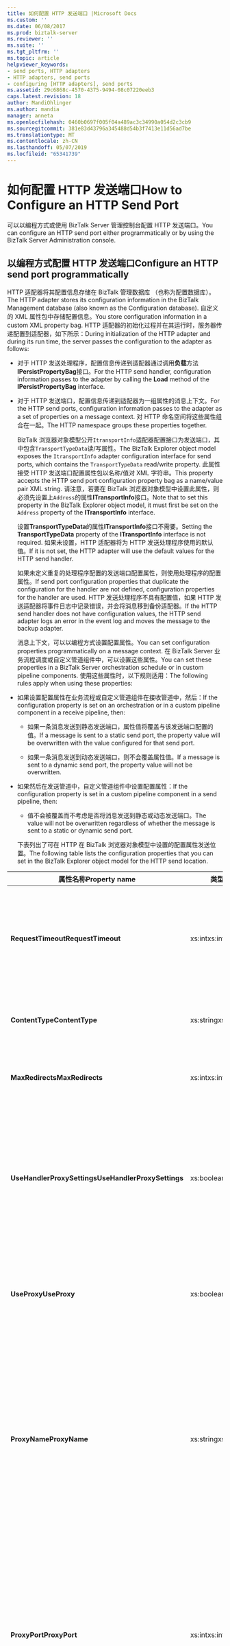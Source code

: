 ```yaml
---
title: 如何配置 HTTP 发送端口 |Microsoft Docs
ms.custom: ''
ms.date: 06/08/2017
ms.prod: biztalk-server
ms.reviewer: ''
ms.suite: ''
ms.tgt_pltfrm: ''
ms.topic: article
helpviewer_keywords:
- send ports, HTTP adapters
- HTTP adapters, send ports
- configuring [HTTP adapters], send ports
ms.assetid: 29c6868c-4570-4375-9494-08c07220eeb3
caps.latest.revision: 18
author: MandiOhlinger
ms.author: mandia
manager: anneta
ms.openlocfilehash: 0460b0697f005f04a489ac3c34990a054d2c3cb9
ms.sourcegitcommit: 381e83d43796a345488d54b3f7413e11d56ad7be
ms.translationtype: MT
ms.contentlocale: zh-CN
ms.lasthandoff: 05/07/2019
ms.locfileid: "65341739"
---
```

# <a name="how-to-configure-an-http-send-port"></a><span data-ttu-id="3f15c-102">如何配置 HTTP 发送端口</span><span class="sxs-lookup"><span data-stu-id="3f15c-102">How to Configure an HTTP Send Port</span></span>
<span data-ttu-id="3f15c-103">可以以编程方式或使用 BizTalk Server 管理控制台配置 HTTP 发送端口。</span><span class="sxs-lookup"><span data-stu-id="3f15c-103">You can configure an HTTP send port either programmatically or by using the BizTalk Server Administration console.</span></span>  
  
## <a name="configure-an-http-send-port-programmatically"></a><span data-ttu-id="3f15c-104">以编程方式配置 HTTP 发送端口</span><span class="sxs-lookup"><span data-stu-id="3f15c-104">Configure an HTTP send port programmatically</span></span>
  
 <span data-ttu-id="3f15c-105">HTTP 适配器将其配置信息存储在 BizTalk 管理数据库 （也称为配置数据库）。</span><span class="sxs-lookup"><span data-stu-id="3f15c-105">The HTTP adapter stores its configuration information in the BizTalk Management database (also known as the Configuration database).</span></span> <span data-ttu-id="3f15c-106">自定义的 XML 属性包中存储配置信息。</span><span class="sxs-lookup"><span data-stu-id="3f15c-106">You store configuration information in a custom XML property bag.</span></span> <span data-ttu-id="3f15c-107">HTTP 适配器的初始化过程并在其运行时，服务器传递配置到适配器，如下所示：</span><span class="sxs-lookup"><span data-stu-id="3f15c-107">During initialization of the HTTP adapter and during its run time, the server passes the configuration to the adapter as follows:</span></span>  
  
- <span data-ttu-id="3f15c-108">对于 HTTP 发送处理程序，配置信息传递到适配器通过调用**负载**方法**IPersistPropertyBag**接口。</span><span class="sxs-lookup"><span data-stu-id="3f15c-108">For the HTTP send handler, configuration information passes to the adapter by calling the **Load** method of the **IPersistPropertyBag** interface.</span></span>  
  
- <span data-ttu-id="3f15c-109">对于 HTTP 发送端口，配置信息传递到适配器为一组属性的消息上下文。</span><span class="sxs-lookup"><span data-stu-id="3f15c-109">For the HTTP send ports, configuration information passes to the adapter as a set of properties on a message context.</span></span> <span data-ttu-id="3f15c-110">对 HTTP 命名空间将这些属性组合在一起。</span><span class="sxs-lookup"><span data-stu-id="3f15c-110">The HTTP namespace groups these properties together.</span></span>  
  
  <span data-ttu-id="3f15c-111">BizTalk 浏览器对象模型公开`ItransportInfo`适配器配置接口为发送端口，其中包含`TransportTypeData`读/写属性。</span><span class="sxs-lookup"><span data-stu-id="3f15c-111">The BizTalk Explorer object model exposes the `ItransportInfo` adapter configuration interface for send ports, which contains the `TransportTypeData` read/write property.</span></span> <span data-ttu-id="3f15c-112">此属性接受 HTTP 发送端口配置属性包以名称/值对 XML 字符串。</span><span class="sxs-lookup"><span data-stu-id="3f15c-112">This property accepts the HTTP send port configuration property bag as a name/value pair XML string.</span></span> <span data-ttu-id="3f15c-113">请注意，若要在 BizTalk 浏览器对象模型中设置此属性，则必须先设置上`Address`的属性**ITransportInfo**接口。</span><span class="sxs-lookup"><span data-stu-id="3f15c-113">Note that to set this property in the BizTalk Explorer object model, it must first be set on the `Address` property of the **ITransportInfo** interface.</span></span>  
  
  <span data-ttu-id="3f15c-114">设置**TransportTypeData**的属性**ITransportInfo**接口不需要。</span><span class="sxs-lookup"><span data-stu-id="3f15c-114">Setting the **TransportTypeData** property of the **ITransportInfo** interface is not required.</span></span> <span data-ttu-id="3f15c-115">如果未设置，HTTP 适配器将为 HTTP 发送处理程序使用的默认值。</span><span class="sxs-lookup"><span data-stu-id="3f15c-115">If it is not set, the HTTP adapter will use the default values for the HTTP send handler.</span></span>  
  
  <span data-ttu-id="3f15c-116">如果未定义重复的处理程序配置的发送端口配置属性，则使用处理程序的配置属性。</span><span class="sxs-lookup"><span data-stu-id="3f15c-116">If send port configuration properties that duplicate the configuration for the handler are not defined, configuration properties for the handler are used.</span></span> <span data-ttu-id="3f15c-117">HTTP 发送处理程序不具有配置值，如果 HTTP 发送适配器将事件日志中记录错误，并会将消息移到备份适配器。</span><span class="sxs-lookup"><span data-stu-id="3f15c-117">If the HTTP send handler does not have configuration values, the HTTP send adapter logs an error in the event log and moves the message to the backup adapter.</span></span>  
  
  <span data-ttu-id="3f15c-118">消息上下文，可以以编程方式设置配置属性。</span><span class="sxs-lookup"><span data-stu-id="3f15c-118">You can set configuration properties programmatically on a message context.</span></span> <span data-ttu-id="3f15c-119">在 BizTalk Server 业务流程调度或自定义管道组件中，可以设置这些属性。</span><span class="sxs-lookup"><span data-stu-id="3f15c-119">You can set these properties in a BizTalk Server orchestration schedule or in custom pipeline components.</span></span> <span data-ttu-id="3f15c-120">使用这些属性时，以下规则适用：</span><span class="sxs-lookup"><span data-stu-id="3f15c-120">The following rules apply when using these properties:</span></span>  
  
- <span data-ttu-id="3f15c-121">如果设置配置属性在业务流程或自定义管道组件在接收管道中，然后：</span><span class="sxs-lookup"><span data-stu-id="3f15c-121">If the configuration property is set on an orchestration or in a custom pipeline component in a receive pipeline, then:</span></span>  
  
  -   <span data-ttu-id="3f15c-122">如果一条消息发送到静态发送端口，属性值将覆盖与该发送端口配置的值。</span><span class="sxs-lookup"><span data-stu-id="3f15c-122">If a message is sent to a static send port, the property value will be overwritten with the value configured for that send port.</span></span>  
  
  -   <span data-ttu-id="3f15c-123">如果一条消息发送到动态发送端口，则不会覆盖属性值。</span><span class="sxs-lookup"><span data-stu-id="3f15c-123">If a message is sent to a dynamic send port, the property value will not be overwritten.</span></span>  
  
- <span data-ttu-id="3f15c-124">如果然后在发送管道中，自定义管道组件中设置配置属性：</span><span class="sxs-lookup"><span data-stu-id="3f15c-124">If the configuration property is set in a custom pipeline component in a send pipeline, then:</span></span>  
  
  -   <span data-ttu-id="3f15c-125">值不会被覆盖而不考虑是否将消息发送到静态或动态发送端口。</span><span class="sxs-lookup"><span data-stu-id="3f15c-125">The value will not be overwritten regardless of whether the message is sent to a static or dynamic send port.</span></span>  
  
  <span data-ttu-id="3f15c-126">下表列出了可在 HTTP 在 BizTalk 浏览器对象模型中设置的配置属性发送位置。</span><span class="sxs-lookup"><span data-stu-id="3f15c-126">The following table lists the configuration properties that you can set in the BizTalk Explorer object model for the HTTP send location.</span></span>  
  
|<span data-ttu-id="3f15c-127">属性名称</span><span class="sxs-lookup"><span data-stu-id="3f15c-127">Property name</span></span>|<span data-ttu-id="3f15c-128">类型</span><span class="sxs-lookup"><span data-stu-id="3f15c-128">Type</span></span>|<span data-ttu-id="3f15c-129">Description</span><span class="sxs-lookup"><span data-stu-id="3f15c-129">Description</span></span>|<span data-ttu-id="3f15c-130">限制</span><span class="sxs-lookup"><span data-stu-id="3f15c-130">Restrictions</span></span>|<span data-ttu-id="3f15c-131">注释</span><span class="sxs-lookup"><span data-stu-id="3f15c-131">Comments</span></span>|  
|-------------------|----------|-----------------|------------------|--------------|  
|<span data-ttu-id="3f15c-132">**RequestTimeout**</span><span class="sxs-lookup"><span data-stu-id="3f15c-132">**RequestTimeout**</span></span>|<span data-ttu-id="3f15c-133">xs:int</span><span class="sxs-lookup"><span data-stu-id="3f15c-133">xs:int</span></span>|<span data-ttu-id="3f15c-134">超时期限的等待来自服务器的响应。</span><span class="sxs-lookup"><span data-stu-id="3f15c-134">Time-out period of waiting for a response from the server.</span></span> <span data-ttu-id="3f15c-135">如果设置为零 (0)，在系统计算超时值根据请求消息的大小。</span><span class="sxs-lookup"><span data-stu-id="3f15c-135">If set to zero (0), the system calculates the time-out based on the request message size.</span></span>|<span data-ttu-id="3f15c-136">**最小值：** 0</span><span class="sxs-lookup"><span data-stu-id="3f15c-136">**Minimum value:** 0</span></span><br /><br /> <span data-ttu-id="3f15c-137">**最大值：** MAX_LONG</span><span class="sxs-lookup"><span data-stu-id="3f15c-137">**Maximum value:** MAX_LONG</span></span>|<span data-ttu-id="3f15c-138">**默认值：** 0</span><span class="sxs-lookup"><span data-stu-id="3f15c-138">**Default value:** 0</span></span>|  
|<span data-ttu-id="3f15c-139">**ContentType**</span><span class="sxs-lookup"><span data-stu-id="3f15c-139">**ContentType**</span></span>|<span data-ttu-id="3f15c-140">xs:string</span><span class="sxs-lookup"><span data-stu-id="3f15c-140">xs:string</span></span>|<span data-ttu-id="3f15c-141">请求消息的内容类型</span><span class="sxs-lookup"><span data-stu-id="3f15c-141">Content type of the request messages</span></span>|<span data-ttu-id="3f15c-142">**最小长度：** 0</span><span class="sxs-lookup"><span data-stu-id="3f15c-142">**Minimum length:** 0</span></span><br /><br /> <span data-ttu-id="3f15c-143">**最大长度：** 256</span><span class="sxs-lookup"><span data-stu-id="3f15c-143">**Maximum length:** 256</span></span>|<span data-ttu-id="3f15c-144">**默认值：** Text/XML</span><span class="sxs-lookup"><span data-stu-id="3f15c-144">**Default value:** Text/XML</span></span>|  
|<span data-ttu-id="3f15c-145">**MaxRedirects**</span><span class="sxs-lookup"><span data-stu-id="3f15c-145">**MaxRedirects**</span></span>|<span data-ttu-id="3f15c-146">xs:int</span><span class="sxs-lookup"><span data-stu-id="3f15c-146">xs:int</span></span>|<span data-ttu-id="3f15c-147">最多的 HTTP 适配器可以将请求重定向的次数。</span><span class="sxs-lookup"><span data-stu-id="3f15c-147">Maximum number of times that the HTTP adapter can redirect the request.</span></span>|<span data-ttu-id="3f15c-148">**最小值：** 0</span><span class="sxs-lookup"><span data-stu-id="3f15c-148">**Minimum value:** 0</span></span><br /><br /> <span data-ttu-id="3f15c-149">**最大值：** 10</span><span class="sxs-lookup"><span data-stu-id="3f15c-149">**Maximum value:** 10</span></span>|<span data-ttu-id="3f15c-150">**默认值：** 5</span><span class="sxs-lookup"><span data-stu-id="3f15c-150">**Default value:** 5</span></span>|  
|<span data-ttu-id="3f15c-151">**UseHandlerProxySettings**</span><span class="sxs-lookup"><span data-stu-id="3f15c-151">**UseHandlerProxySettings**</span></span>|<span data-ttu-id="3f15c-152">xs:boolean</span><span class="sxs-lookup"><span data-stu-id="3f15c-152">xs:boolean</span></span>|<span data-ttu-id="3f15c-153">指定 HTTP 发送端口是否将使用进行发送处理程序的代理配置。</span><span class="sxs-lookup"><span data-stu-id="3f15c-153">Specifies whether the HTTP send port will use the proxy configuration for the send handler.</span></span>|<span data-ttu-id="3f15c-154">None</span><span class="sxs-lookup"><span data-stu-id="3f15c-154">None</span></span>|<span data-ttu-id="3f15c-155">**默认值：** True</span><span class="sxs-lookup"><span data-stu-id="3f15c-155">**Default value:** True</span></span><br /><br /> <span data-ttu-id="3f15c-156">为 true 时，发送端口将使用在处理程序级别指定的代理设置。</span><span class="sxs-lookup"><span data-stu-id="3f15c-156">When true, the send port will use the proxy settings specified at the handler level.</span></span> <span data-ttu-id="3f15c-157">为 false 时，发送适配器将使用发送端口上指定的代理信息。</span><span class="sxs-lookup"><span data-stu-id="3f15c-157">When false, the send adapter will use the proxy information specified on the send port.</span></span>|  
|<span data-ttu-id="3f15c-158">**UseProxy**</span><span class="sxs-lookup"><span data-stu-id="3f15c-158">**UseProxy**</span></span>|<span data-ttu-id="3f15c-159">xs:boolean</span><span class="sxs-lookup"><span data-stu-id="3f15c-159">xs:boolean</span></span>|<span data-ttu-id="3f15c-160">指定 HTTP 适配器是否将使用代理服务器。</span><span class="sxs-lookup"><span data-stu-id="3f15c-160">Specifies whether the HTTP adapter will use the proxy server.</span></span> <span data-ttu-id="3f15c-161">代理服务器可以由所有 HTTP 发送端口共享。</span><span class="sxs-lookup"><span data-stu-id="3f15c-161">The proxy server can be shared by all HTTP send ports.</span></span>|<span data-ttu-id="3f15c-162">None</span><span class="sxs-lookup"><span data-stu-id="3f15c-162">None</span></span>|<span data-ttu-id="3f15c-163">**默认值：** False</span><span class="sxs-lookup"><span data-stu-id="3f15c-163">**Default value:** False</span></span><br /><br /> <span data-ttu-id="3f15c-164">如果忽略此属性**UseHandlerProxySettings**是**True**。</span><span class="sxs-lookup"><span data-stu-id="3f15c-164">This property is ignored if **UseHandlerProxySettings** is **True**.</span></span>|  
|<span data-ttu-id="3f15c-165">**ProxyName**</span><span class="sxs-lookup"><span data-stu-id="3f15c-165">**ProxyName**</span></span>|<span data-ttu-id="3f15c-166">xs:string</span><span class="sxs-lookup"><span data-stu-id="3f15c-166">xs:string</span></span>|<span data-ttu-id="3f15c-167">指定代理服务器名称。</span><span class="sxs-lookup"><span data-stu-id="3f15c-167">Specifies the proxy server name.</span></span>|<span data-ttu-id="3f15c-168">**最小长度：** 0</span><span class="sxs-lookup"><span data-stu-id="3f15c-168">**Minimum length:** 0</span></span><br /><br /> <span data-ttu-id="3f15c-169">**最大长度：** 256</span><span class="sxs-lookup"><span data-stu-id="3f15c-169">**Maximum length:** 256</span></span>|<span data-ttu-id="3f15c-170">**默认值：** Empty</span><span class="sxs-lookup"><span data-stu-id="3f15c-170">**Default value:** Empty</span></span><br /><br /> <span data-ttu-id="3f15c-171">HTTP 发送适配器将忽略此属性，如果**UseHandlerProxySettings**属性设置为**True**。</span><span class="sxs-lookup"><span data-stu-id="3f15c-171">The HTTP send adapter ignores this property if the **UseHandlerProxySettings** property is set to **True**.</span></span> <span data-ttu-id="3f15c-172">否则，HTTP 发送适配器将使用此属性仅当**UseProxy**是**True**。</span><span class="sxs-lookup"><span data-stu-id="3f15c-172">Otherwise, the HTTP send adapter uses this property only if **UseProxy** is **True**.</span></span> <span data-ttu-id="3f15c-173">此属性是必需的如果**UseProxy**是**True**。</span><span class="sxs-lookup"><span data-stu-id="3f15c-173">This property is required if **UseProxy** is **True**.</span></span>|  
|<span data-ttu-id="3f15c-174">**ProxyPort**</span><span class="sxs-lookup"><span data-stu-id="3f15c-174">**ProxyPort**</span></span>|<span data-ttu-id="3f15c-175">xs:int</span><span class="sxs-lookup"><span data-stu-id="3f15c-175">xs:int</span></span>|<span data-ttu-id="3f15c-176">指定代理服务器端口。</span><span class="sxs-lookup"><span data-stu-id="3f15c-176">Specifies the proxy server port.</span></span>|<span data-ttu-id="3f15c-177">**最小值：** 0</span><span class="sxs-lookup"><span data-stu-id="3f15c-177">**Minimum value:** 0</span></span><br /><br /> <span data-ttu-id="3f15c-178">**最大值：** 65535</span><span class="sxs-lookup"><span data-stu-id="3f15c-178">**Maximum value:** 65535</span></span>|<span data-ttu-id="3f15c-179">**默认值：** 80</span><span class="sxs-lookup"><span data-stu-id="3f15c-179">**Default value:** 80</span></span><br /><br /> <span data-ttu-id="3f15c-180">HTTP 发送适配器将忽略此属性，如果**UseHandlerProxySettings**是**True**。</span><span class="sxs-lookup"><span data-stu-id="3f15c-180">The HTTP send adapter ignores this property if **UseHandlerProxySettings** is **True**.</span></span> <span data-ttu-id="3f15c-181">否则，HTTP 发送适配器将使用此属性仅当**UseProxy**是**True**。</span><span class="sxs-lookup"><span data-stu-id="3f15c-181">Otherwise, HTTP send adapter uses this property only if **UseProxy** is **True**.</span></span> <span data-ttu-id="3f15c-182">此属性是必需的如果**UseProxy**是**True**。</span><span class="sxs-lookup"><span data-stu-id="3f15c-182">This property is required if **UseProxy** is **True**.</span></span>|  
|<span data-ttu-id="3f15c-183">**ProxyUsername**</span><span class="sxs-lookup"><span data-stu-id="3f15c-183">**ProxyUsername**</span></span>|<span data-ttu-id="3f15c-184">xs:string</span><span class="sxs-lookup"><span data-stu-id="3f15c-184">xs:string</span></span>|<span data-ttu-id="3f15c-185">指定与代理服务器进行身份验证的用户名。</span><span class="sxs-lookup"><span data-stu-id="3f15c-185">Specifies the user name for authentication with the proxy server.</span></span>|<span data-ttu-id="3f15c-186">**最小长度：** 0</span><span class="sxs-lookup"><span data-stu-id="3f15c-186">**Minimum length:** 0</span></span><br /><br /> <span data-ttu-id="3f15c-187">**最大长度：** 256</span><span class="sxs-lookup"><span data-stu-id="3f15c-187">**Maximum length:** 256</span></span>|<span data-ttu-id="3f15c-188">**默认值：** 空</span><span class="sxs-lookup"><span data-stu-id="3f15c-188">**Default value:** empty</span></span><br /><br /> <span data-ttu-id="3f15c-189">HTTP 发送适配器将忽略此属性，如果**UseHandlerProxySettings**是**True**。</span><span class="sxs-lookup"><span data-stu-id="3f15c-189">The HTTP send adapter ignores this property if **UseHandlerProxySettings** is **True**.</span></span> <span data-ttu-id="3f15c-190">否则，HTTP 发送适配器将使用此属性仅当**UseProxy**是**True**。</span><span class="sxs-lookup"><span data-stu-id="3f15c-190">Otherwise, HTTP send adapter uses this property only if **UseProxy** is **True**.</span></span>|  
|<span data-ttu-id="3f15c-191">**ProxyPassword**</span><span class="sxs-lookup"><span data-stu-id="3f15c-191">**ProxyPassword**</span></span>|<span data-ttu-id="3f15c-192">xs:string</span><span class="sxs-lookup"><span data-stu-id="3f15c-192">xs:string</span></span>|<span data-ttu-id="3f15c-193">指定与代理服务器进行身份验证的用户密码。</span><span class="sxs-lookup"><span data-stu-id="3f15c-193">Specifies the user password for authentication with the proxy server.</span></span>|<span data-ttu-id="3f15c-194">**最小长度：** 0</span><span class="sxs-lookup"><span data-stu-id="3f15c-194">**Minimum length:** 0</span></span><br /><br /> <span data-ttu-id="3f15c-195">**最大长度：** 256</span><span class="sxs-lookup"><span data-stu-id="3f15c-195">**Maximum length:** 256</span></span>|<span data-ttu-id="3f15c-196">**默认值：** 空</span><span class="sxs-lookup"><span data-stu-id="3f15c-196">**Default value:** empty</span></span><br /><br /> <span data-ttu-id="3f15c-197">HTTP 发送适配器将忽略此属性，如果**UseHandlerProxySettings**是**True**。</span><span class="sxs-lookup"><span data-stu-id="3f15c-197">The HTTP send adapter ignores this property if **UseHandlerProxySettings** is **True**.</span></span> <span data-ttu-id="3f15c-198">否则，HTTP 发送适配器将使用此属性仅当**UseProxy**是**True**。</span><span class="sxs-lookup"><span data-stu-id="3f15c-198">Otherwise, HTTP send adapter uses this property only if **UseProxy** is **True**.</span></span>|  
|<span data-ttu-id="3f15c-199">**AuthenticationScheme**</span><span class="sxs-lookup"><span data-stu-id="3f15c-199">**AuthenticationScheme**</span></span>|<span data-ttu-id="3f15c-200">xs:string</span><span class="sxs-lookup"><span data-stu-id="3f15c-200">xs:string</span></span>|<span data-ttu-id="3f15c-201">要对目标服务器使用的身份验证类型。</span><span class="sxs-lookup"><span data-stu-id="3f15c-201">Type of authentication to use with the destination server.</span></span>|<span data-ttu-id="3f15c-202">None</span><span class="sxs-lookup"><span data-stu-id="3f15c-202">None</span></span>|<span data-ttu-id="3f15c-203">**有效的值：**</span><span class="sxs-lookup"><span data-stu-id="3f15c-203">**Valid values:**</span></span><br /><br /> <span data-ttu-id="3f15c-204">-   **匿名 （默认值）**</span><span class="sxs-lookup"><span data-stu-id="3f15c-204">-   **Anonymous (Default)**</span></span><br /><span data-ttu-id="3f15c-205">-   **基本**</span><span class="sxs-lookup"><span data-stu-id="3f15c-205">-   **Basic**</span></span><br /><span data-ttu-id="3f15c-206">-   **摘要**</span><span class="sxs-lookup"><span data-stu-id="3f15c-206">-   **Digest**</span></span><br /><span data-ttu-id="3f15c-207">-   **Kerberos**</span><span class="sxs-lookup"><span data-stu-id="3f15c-207">-   **Kerberos**</span></span>|  
|<span data-ttu-id="3f15c-208">**用户名**</span><span class="sxs-lookup"><span data-stu-id="3f15c-208">**Username**</span></span>|<span data-ttu-id="3f15c-209">xs:string</span><span class="sxs-lookup"><span data-stu-id="3f15c-209">xs:string</span></span>|<span data-ttu-id="3f15c-210">要用于服务器的身份验证的用户名称。</span><span class="sxs-lookup"><span data-stu-id="3f15c-210">User name to use for authentication with the server.</span></span>|<span data-ttu-id="3f15c-211">**最小长度：** 0</span><span class="sxs-lookup"><span data-stu-id="3f15c-211">**Minimum length:** 0</span></span><br /><br /> <span data-ttu-id="3f15c-212">**最大长度：** 256</span><span class="sxs-lookup"><span data-stu-id="3f15c-212">**Maximum length:** 256</span></span>|<span data-ttu-id="3f15c-213">**默认值：** Empty</span><span class="sxs-lookup"><span data-stu-id="3f15c-213">**Default value:** Empty</span></span><br /><br /> <span data-ttu-id="3f15c-214">如果选择此值是必需**基本**或**摘要**身份验证。</span><span class="sxs-lookup"><span data-stu-id="3f15c-214">This value is required if you select **Basic** or **Digest** authentication.</span></span> <span data-ttu-id="3f15c-215">HTTP 适配器将忽略此属性的值，如果**UseSSO**是**True**。</span><span class="sxs-lookup"><span data-stu-id="3f15c-215">The HTTP adapter ignores the value of this property if **UseSSO** is **True**.</span></span>|  
|<span data-ttu-id="3f15c-216">**密码**</span><span class="sxs-lookup"><span data-stu-id="3f15c-216">**Password**</span></span>|<span data-ttu-id="3f15c-217">xs:string</span><span class="sxs-lookup"><span data-stu-id="3f15c-217">xs:string</span></span>|<span data-ttu-id="3f15c-218">要用于服务器的身份验证的用户密码。</span><span class="sxs-lookup"><span data-stu-id="3f15c-218">User password to use for authentication with the server.</span></span>|<span data-ttu-id="3f15c-219">**最小长度：** 0</span><span class="sxs-lookup"><span data-stu-id="3f15c-219">**Minimum length:** 0</span></span><br /><br /> <span data-ttu-id="3f15c-220">**最大长度：** 256</span><span class="sxs-lookup"><span data-stu-id="3f15c-220">**Maximum length:** 256</span></span>|<span data-ttu-id="3f15c-221">**默认值：** 空</span><span class="sxs-lookup"><span data-stu-id="3f15c-221">**Default value:** empty</span></span><br /><br /> <span data-ttu-id="3f15c-222">如果选择此值是必需**基本**或**摘要**身份验证。</span><span class="sxs-lookup"><span data-stu-id="3f15c-222">This value is required if you select **Basic** or **Digest** authentication.</span></span> <span data-ttu-id="3f15c-223">如果忽略此属性的值**UseSSO**是**True**。</span><span class="sxs-lookup"><span data-stu-id="3f15c-223">The value of this property is ignored if **UseSSO** is **True**.</span></span>|  
|<span data-ttu-id="3f15c-224">**EnableChunkedEncoding**</span><span class="sxs-lookup"><span data-stu-id="3f15c-224">**EnableChunkedEncoding**</span></span>|<span data-ttu-id="3f15c-225">xs:boolean</span><span class="sxs-lookup"><span data-stu-id="3f15c-225">xs:boolean</span></span>|<span data-ttu-id="3f15c-226">指定 chunked 编码由 HTTP 适配器</span><span class="sxs-lookup"><span data-stu-id="3f15c-226">Specifies whether or not chunked encoding is used by the HTTP adapter</span></span>|<span data-ttu-id="3f15c-227">None</span><span class="sxs-lookup"><span data-stu-id="3f15c-227">None</span></span>|<span data-ttu-id="3f15c-228">**默认值：**</span><span class="sxs-lookup"><span data-stu-id="3f15c-228">**Default value:**</span></span><br /><br /> <span data-ttu-id="3f15c-229">True</span><span class="sxs-lookup"><span data-stu-id="3f15c-229">True</span></span>|  
|<span data-ttu-id="3f15c-230">**证书**</span><span class="sxs-lookup"><span data-stu-id="3f15c-230">**Certificate**</span></span>|<span data-ttu-id="3f15c-231">xs:string</span><span class="sxs-lookup"><span data-stu-id="3f15c-231">xs:string</span></span>|<span data-ttu-id="3f15c-232">客户端 SSL 证书的指纹。</span><span class="sxs-lookup"><span data-stu-id="3f15c-232">Thumbprint of the client SSL certificate.</span></span>|<span data-ttu-id="3f15c-233">**最小长度：** 0</span><span class="sxs-lookup"><span data-stu-id="3f15c-233">**Minimum length:** 0</span></span><br /><br /> <span data-ttu-id="3f15c-234">**最大长度：** 59</span><span class="sxs-lookup"><span data-stu-id="3f15c-234">**Maximum length:** 59</span></span>|<span data-ttu-id="3f15c-235">**默认值：** Empty</span><span class="sxs-lookup"><span data-stu-id="3f15c-235">**Default value:** Empty</span></span>|  
|<span data-ttu-id="3f15c-236">**UseSSO**</span><span class="sxs-lookup"><span data-stu-id="3f15c-236">**UseSSO**</span></span>|<span data-ttu-id="3f15c-237">xs:boolean</span><span class="sxs-lookup"><span data-stu-id="3f15c-237">xs:boolean</span></span>|<span data-ttu-id="3f15c-238">指定是否将为发送端口使用 SSO。</span><span class="sxs-lookup"><span data-stu-id="3f15c-238">Specifies if SSO will be used for the send port.</span></span>|<span data-ttu-id="3f15c-239">None</span><span class="sxs-lookup"><span data-stu-id="3f15c-239">None</span></span>|<span data-ttu-id="3f15c-240">**默认值：** False</span><span class="sxs-lookup"><span data-stu-id="3f15c-240">**Default value:** False</span></span>|  
|<span data-ttu-id="3f15c-241">**AffiliateApplicationName**</span><span class="sxs-lookup"><span data-stu-id="3f15c-241">**AffiliateApplicationName**</span></span>|<span data-ttu-id="3f15c-242">xs:string</span><span class="sxs-lookup"><span data-stu-id="3f15c-242">xs:string</span></span>|<span data-ttu-id="3f15c-243">若要使用的 SSO 关联应用程序的名称。</span><span class="sxs-lookup"><span data-stu-id="3f15c-243">Name of the affiliate application to use for SSO.</span></span>|<span data-ttu-id="3f15c-244">**最小长度：** 0</span><span class="sxs-lookup"><span data-stu-id="3f15c-244">**Minimum length:** 0</span></span><br /><br /> <span data-ttu-id="3f15c-245">**最大长度：** 256</span><span class="sxs-lookup"><span data-stu-id="3f15c-245">**Maximum length:** 256</span></span>|<span data-ttu-id="3f15c-246">**默认值：** 空</span><span class="sxs-lookup"><span data-stu-id="3f15c-246">**Default value:** empty</span></span><br /><br /> <span data-ttu-id="3f15c-247">需要**UseSSO**是**True**。</span><span class="sxs-lookup"><span data-stu-id="3f15c-247">Required if **UseSSO** is **True**.</span></span>|  
  
 <span data-ttu-id="3f15c-248">下面的代码显示了要用于设置这些属性的 XML 字符串：</span><span class="sxs-lookup"><span data-stu-id="3f15c-248">The following code shows the XML string to use to set these properties:</span></span>  
  
```  
<CustomProps>  
   <ContentType vt="8">text/xml</ContentType>  
   <RequestTimeout vt="3">0</RequestTimeout>  
   <MaxRedirects vt="3">5</MaxRedirects>  
   <UseHandlerProxySettings vt="8">-1</UseHandlerProxySettings>  
   <UseProxy vt="8">-1</UseProxy>  
   <ProxyName vt="8">sdfsd</ProxyName>  
   <ProxyPort vt="3">80</ProxyPort>  
   <ProxyUsername vt="8">Somename</ProxyUsername>  
   <ProxyPassword vt="8">Somepassword</ProxyPassword>  
   <AuthenticationScheme vt="8">Basic</AuthenticationScheme>  
   <Username vt="8">Somename</Username>  
   <Password vt="8">Somepassword</Password>  
   <EnableChunkedEncoding vt="11">1</EnableChunkedEncoding>  
   <Certificate vt="8">AAAA BBBB CCCC DDDD</Certificate>  
   <UseSSO vt="11">0</UseSSO>  
   <AffiliateApplicationName vt="8">Name</AffiliateApplicationName>  
</CustomProps>  
```  
  
## <a name="configure-an-http-send-port-with-the-biztalk-server-administration-console"></a><span data-ttu-id="3f15c-249">使用 BizTalk Server 管理控制台配置 HTTP 发送端口</span><span class="sxs-lookup"><span data-stu-id="3f15c-249">Configure an HTTP send port with the BizTalk Server Administration console</span></span>
  
 <span data-ttu-id="3f15c-250">在 BizTalk Server 管理控制台中，可以设置 HTTP 发送端口适配器变量。</span><span class="sxs-lookup"><span data-stu-id="3f15c-250">You can set HTTP send port adapter variables in the BizTalk Server Administration console.</span></span> <span data-ttu-id="3f15c-251">如果没有为发送端口设置属性的默认发送处理程序将使用 BizTalk Server 管理控制台中设置的值。</span><span class="sxs-lookup"><span data-stu-id="3f15c-251">If properties are not set for the send port, the default send handler values set in the BizTalk Server Administration console are used.</span></span>  
  
> [!NOTE]
>  <span data-ttu-id="3f15c-252">本主题中所述的配置属性共有的单向和请求-响应 HTTP 发送端口。</span><span class="sxs-lookup"><span data-stu-id="3f15c-252">The configuration properties described in this topic are common for both one-way and request-response HTTP send ports.</span></span>  
  
1.  <span data-ttu-id="3f15c-253">在 BizTalk Server 管理控制台中，创建新的发送端口或双击某个现有发送端口以对其进行修改。</span><span class="sxs-lookup"><span data-stu-id="3f15c-253">In the BizTalk Server Administration console, create a new send port or double-click an existing send port to modify it.</span></span> <span data-ttu-id="3f15c-254">请参阅[如何创建发送端口](../core/how-to-create-a-send-port2.md)有关详细信息。</span><span class="sxs-lookup"><span data-stu-id="3f15c-254">See [How to Create a Send Port](../core/how-to-create-a-send-port2.md) for more information.</span></span> <span data-ttu-id="3f15c-255">配置所有发送端口选项，并指定**HTTP**有关**类型**选项**传输**部分上**常规**选项卡。</span><span class="sxs-lookup"><span data-stu-id="3f15c-255">Configure all of the send port options and specify **HTTP** for the **Type** option in the **Transport** section on the **General** tab.</span></span>  
  
2.  <span data-ttu-id="3f15c-256">上**常规**选项卡上，在**传输**部分中，单击**配置**旁边**类型**。</span><span class="sxs-lookup"><span data-stu-id="3f15c-256">On the **General** tab, in the **Transport** section, click the **Configure** button next to **Type**.</span></span>  
  
3.  <span data-ttu-id="3f15c-257">在中**HTTP 传输属性**对话框中，在**常规**选项卡上，执行以下操作：</span><span class="sxs-lookup"><span data-stu-id="3f15c-257">In the **HTTP Transport Properties** dialog box, on the **General** tab, do the following:</span></span>  
  
    |<span data-ttu-id="3f15c-258">使用此选项</span><span class="sxs-lookup"><span data-stu-id="3f15c-258">Use this</span></span>|<span data-ttu-id="3f15c-259">执行的操作</span><span class="sxs-lookup"><span data-stu-id="3f15c-259">To do this</span></span>|  
    |--------------|----------------|  
    |<span data-ttu-id="3f15c-260">**目标 URL**</span><span class="sxs-lookup"><span data-stu-id="3f15c-260">**Destination URL**</span></span>|<span data-ttu-id="3f15c-261">必需的。</span><span class="sxs-lookup"><span data-stu-id="3f15c-261">Required.</span></span> <span data-ttu-id="3f15c-262">指定用于发送 HTTP 请求的地址。</span><span class="sxs-lookup"><span data-stu-id="3f15c-262">Specify the address to send HTTP requests.</span></span> <span data-ttu-id="3f15c-263">包含查询字符串追加到基 URL。</span><span class="sxs-lookup"><span data-stu-id="3f15c-263">Include query strings appended to the base URL.</span></span><br /><br /> <span data-ttu-id="3f15c-264">**类型：** String</span><span class="sxs-lookup"><span data-stu-id="3f15c-264">**Type:** String</span></span><br /><br /> <span data-ttu-id="3f15c-265">**最大长度：** 256</span><span class="sxs-lookup"><span data-stu-id="3f15c-265">**Maximum length:** 256</span></span><br /><br /> <span data-ttu-id="3f15c-266">有关详细信息，请参阅[对目标 URL 属性的限制](../core/restrictions-on-the-destination-url-property.md)。</span><span class="sxs-lookup"><span data-stu-id="3f15c-266">For more information, see [Restrictions on the Destination URL Property](../core/restrictions-on-the-destination-url-property.md).</span></span> <span data-ttu-id="3f15c-267">**注意：** URI 发送端口或接收位置不能超过 256 个字符。</span><span class="sxs-lookup"><span data-stu-id="3f15c-267">**Note:**  The URI for a send port or receive location cannot exceed 256 characters.</span></span>|  
    |<span data-ttu-id="3f15c-268">**启用 chunked 编码**</span><span class="sxs-lookup"><span data-stu-id="3f15c-268">**Enable chunked encoding**</span></span>|<span data-ttu-id="3f15c-269">指定要使用 chunked 编码。</span><span class="sxs-lookup"><span data-stu-id="3f15c-269">Specify to use chunked encoding.</span></span> <span data-ttu-id="3f15c-270">如果启用此选项，则 HTTP 适配器将使用的 HTTP chunked 编码为 8 KB 的最大块大小。</span><span class="sxs-lookup"><span data-stu-id="3f15c-270">If this option is enabled, the HTTP adapter will use HTTP chunked encoding with maximum chunk size of 8 KB.</span></span> <span data-ttu-id="3f15c-271">如果 HTTP 发送处理程序配置为隐式禁用 chunked 编码**使用代理**。</span><span class="sxs-lookup"><span data-stu-id="3f15c-271">Chunked encoding is implicitly disabled if the HTTP send handler is configured to **Use proxy**.</span></span><br /><br /> <span data-ttu-id="3f15c-272">**类型：** Boolean</span><span class="sxs-lookup"><span data-stu-id="3f15c-272">**Type:** Boolean</span></span><br /><br /> <span data-ttu-id="3f15c-273">**默认值：** True</span><span class="sxs-lookup"><span data-stu-id="3f15c-273">**Default Value:** True</span></span>|  
    |<span data-ttu-id="3f15c-274">**请求超时 （秒）**</span><span class="sxs-lookup"><span data-stu-id="3f15c-274">**Request timeout (sec)**</span></span>|<span data-ttu-id="3f15c-275">指定以秒为单位进行 HTTP/HTTPS 传输的超时值。</span><span class="sxs-lookup"><span data-stu-id="3f15c-275">Specify the time-out in seconds for the HTTP/HTTPS transmission.</span></span> <span data-ttu-id="3f15c-276">如果 HTTP 适配器在此时间内未收到响应，服务将记录错误并重新提交消息基于重试基础结构。</span><span class="sxs-lookup"><span data-stu-id="3f15c-276">If the HTTP adapter does not receive the response within this time, the service logs the error and resubmits the message based on the retry infrastructure.</span></span><br /><br /> <span data-ttu-id="3f15c-277">如果设置为零 (0)，BizTalk 消息引擎计算超时值根据请求消息的大小。</span><span class="sxs-lookup"><span data-stu-id="3f15c-277">If set to zero (0), the BizTalk Messaging Engine calculates the time-out based on the request message size.</span></span> <span data-ttu-id="3f15c-278">如果未提供一个值，使用处理程序的值。</span><span class="sxs-lookup"><span data-stu-id="3f15c-278">If you do not provide a value, the value for the handler is used.</span></span><br /><br /> <span data-ttu-id="3f15c-279">**类型：** Long</span><span class="sxs-lookup"><span data-stu-id="3f15c-279">**Type:** Long</span></span><br /><br /> <span data-ttu-id="3f15c-280">**最小值：** 0</span><span class="sxs-lookup"><span data-stu-id="3f15c-280">**Minimum value:** 0</span></span><br /><br /> <span data-ttu-id="3f15c-281">**最大值：** MAX_LONG</span><span class="sxs-lookup"><span data-stu-id="3f15c-281">**Maximum value:** MAX_LONG</span></span>|  
    |<span data-ttu-id="3f15c-282">**最大重定向**</span><span class="sxs-lookup"><span data-stu-id="3f15c-282">**Maximum redirects**</span></span>|<span data-ttu-id="3f15c-283">指定发送的消息所允许的最大重定向。</span><span class="sxs-lookup"><span data-stu-id="3f15c-283">Specify the maximum redirects allowed for the message being sent.</span></span><br /><br /> <span data-ttu-id="3f15c-284">**默认值：** 5</span><span class="sxs-lookup"><span data-stu-id="3f15c-284">**Default value:** 5</span></span><br /><br /> <span data-ttu-id="3f15c-285">**类型：** smallint</span><span class="sxs-lookup"><span data-stu-id="3f15c-285">**Type:** Int</span></span><br /><br /> <span data-ttu-id="3f15c-286">**最小值：** 0</span><span class="sxs-lookup"><span data-stu-id="3f15c-286">**Minimum value:** 0</span></span><br /><br /> <span data-ttu-id="3f15c-287">**最大值：** 10</span><span class="sxs-lookup"><span data-stu-id="3f15c-287">**Maximum value:** 10</span></span>|  
    |<span data-ttu-id="3f15c-288">**内容类型**</span><span class="sxs-lookup"><span data-stu-id="3f15c-288">**Content type**</span></span>|<span data-ttu-id="3f15c-289">指定请求消息的内容类型。</span><span class="sxs-lookup"><span data-stu-id="3f15c-289">Specify the content type of the request messages.</span></span><br /><br /> <span data-ttu-id="3f15c-290">如果未设置此值，使用处理程序的值。</span><span class="sxs-lookup"><span data-stu-id="3f15c-290">If this value is not set, the value for the handler is used.</span></span><br /><br /> <span data-ttu-id="3f15c-291">**类型：** String</span><span class="sxs-lookup"><span data-stu-id="3f15c-291">**Type:** String</span></span><br /><br /> <span data-ttu-id="3f15c-292">**最小长度：** 0</span><span class="sxs-lookup"><span data-stu-id="3f15c-292">**Minimum length:** 0</span></span><br /><br /> <span data-ttu-id="3f15c-293">**最大长度：** 256</span><span class="sxs-lookup"><span data-stu-id="3f15c-293">**Maximum length:** 256</span></span>|  
  
4.  <span data-ttu-id="3f15c-294">在中**HTTP 传输属性**对话框中，在**代理 （处理程序替代）** 选项卡上，执行以下操作：</span><span class="sxs-lookup"><span data-stu-id="3f15c-294">In the **HTTP Transport Properties** dialog box, on the **Proxy (Handler override)** tab, do the following:</span></span>  
  
    |<span data-ttu-id="3f15c-295">使用此选项</span><span class="sxs-lookup"><span data-stu-id="3f15c-295">Use this</span></span>|<span data-ttu-id="3f15c-296">执行的操作</span><span class="sxs-lookup"><span data-stu-id="3f15c-296">To do this</span></span>|  
    |--------------|----------------|  
    |<span data-ttu-id="3f15c-297">**使用处理程序的默认代理配置**</span><span class="sxs-lookup"><span data-stu-id="3f15c-297">**Use Handler's default proxy configuration**</span></span>|<span data-ttu-id="3f15c-298">指定发送端口配置必须使用 HTTP 发送处理程序为指定的代理设置。</span><span class="sxs-lookup"><span data-stu-id="3f15c-298">Specify that the send port configuration must use the proxy settings specified for the HTTP send handler.</span></span><br /><br /> <span data-ttu-id="3f15c-299">这是默认设置。</span><span class="sxs-lookup"><span data-stu-id="3f15c-299">This is the default setting.</span></span>|  
    |<span data-ttu-id="3f15c-300">**不使用代理**</span><span class="sxs-lookup"><span data-stu-id="3f15c-300">**Do not use proxy**</span></span>|<span data-ttu-id="3f15c-301">指定是否 HTTP 发送处理程序使用代理服务器。</span><span class="sxs-lookup"><span data-stu-id="3f15c-301">Specify whether the HTTP send handler uses the proxy server.</span></span><br /><br /> <span data-ttu-id="3f15c-302">如果选中，则此发送端口的 HTTP 发送处理程序不使用代理服务器。</span><span class="sxs-lookup"><span data-stu-id="3f15c-302">If selected, the HTTP send handler for this send port does not use the proxy server.</span></span>|  
    |<span data-ttu-id="3f15c-303">**使用代理**</span><span class="sxs-lookup"><span data-stu-id="3f15c-303">**Use proxy**</span></span>|<span data-ttu-id="3f15c-304">指定是否 HTTP 发送处理程序使用代理服务器。</span><span class="sxs-lookup"><span data-stu-id="3f15c-304">Specify whether the HTTP send handler uses the proxy server.</span></span><br /><br /> <span data-ttu-id="3f15c-305">如果选中，则 HTTP 发送处理程序将使用代理服务器。</span><span class="sxs-lookup"><span data-stu-id="3f15c-305">If selected, the HTTP send handler uses the proxy server.</span></span>|  
    |<span data-ttu-id="3f15c-306">**Server**</span><span class="sxs-lookup"><span data-stu-id="3f15c-306">**Server**</span></span>|<span data-ttu-id="3f15c-307">指定此发送端口的代理服务器地址。</span><span class="sxs-lookup"><span data-stu-id="3f15c-307">Specify the proxy server address for this send port.</span></span><br /><br /> <span data-ttu-id="3f15c-308">此属性仅需要一个值，如果**使用代理**处于选中状态。</span><span class="sxs-lookup"><span data-stu-id="3f15c-308">This property only requires a value if **Use proxy** is selected.</span></span><br /><br /> <span data-ttu-id="3f15c-309">**类型：** String</span><span class="sxs-lookup"><span data-stu-id="3f15c-309">**Type:** String</span></span><br /><br /> <span data-ttu-id="3f15c-310">**最小长度：** 0</span><span class="sxs-lookup"><span data-stu-id="3f15c-310">**Minimum length:** 0</span></span><br /><br /> <span data-ttu-id="3f15c-311">**最大长度：** 256</span><span class="sxs-lookup"><span data-stu-id="3f15c-311">**Maximum length:** 256</span></span>|  
    |<span data-ttu-id="3f15c-312">**端口**</span><span class="sxs-lookup"><span data-stu-id="3f15c-312">**Port**</span></span>|<span data-ttu-id="3f15c-313">指定此发送端口的代理服务器端口。</span><span class="sxs-lookup"><span data-stu-id="3f15c-313">Specify the proxy server port for this send port.</span></span><br /><br /> <span data-ttu-id="3f15c-314">此属性仅需要一个值，如果**使用代理**处于选中状态。</span><span class="sxs-lookup"><span data-stu-id="3f15c-314">This property only requires a value if **Use proxy** is selected.</span></span><br /><br /> <span data-ttu-id="3f15c-315">**默认值：** 80</span><span class="sxs-lookup"><span data-stu-id="3f15c-315">**Default Value:** 80</span></span><br /><br /> <span data-ttu-id="3f15c-316">**类型：** Long</span><span class="sxs-lookup"><span data-stu-id="3f15c-316">**Type:** Long</span></span><br /><br /> <span data-ttu-id="3f15c-317">**最小值：** 0</span><span class="sxs-lookup"><span data-stu-id="3f15c-317">**Minimum value:** 0</span></span><br /><br /> <span data-ttu-id="3f15c-318">**最大值：** 65535</span><span class="sxs-lookup"><span data-stu-id="3f15c-318">**Maximum value:** 65535</span></span>|  
    |<span data-ttu-id="3f15c-319">**用户名**</span><span class="sxs-lookup"><span data-stu-id="3f15c-319">**User name**</span></span>|<span data-ttu-id="3f15c-320">指定代理服务器进行身份验证的用户名。</span><span class="sxs-lookup"><span data-stu-id="3f15c-320">Specify the user name for authentication with the proxy server.</span></span><br /><br /> <span data-ttu-id="3f15c-321">此属性仅需要一个值，如果**使用代理**处于选中状态。</span><span class="sxs-lookup"><span data-stu-id="3f15c-321">This property only requires a value if **Use proxy** is selected.</span></span><br /><br /> <span data-ttu-id="3f15c-322">**类型：** String</span><span class="sxs-lookup"><span data-stu-id="3f15c-322">**Type:** String</span></span><br /><br /> <span data-ttu-id="3f15c-323">**最小长度：** 0</span><span class="sxs-lookup"><span data-stu-id="3f15c-323">**Minimum length:** 0</span></span><br /><br /> <span data-ttu-id="3f15c-324">**最大长度：** 256</span><span class="sxs-lookup"><span data-stu-id="3f15c-324">**Maximum length:** 256</span></span>|  
    |<span data-ttu-id="3f15c-325">**密码**</span><span class="sxs-lookup"><span data-stu-id="3f15c-325">**Password**</span></span>|<span data-ttu-id="3f15c-326">指定代理服务器进行身份验证的用户密码。</span><span class="sxs-lookup"><span data-stu-id="3f15c-326">Specify the user password for authentication with the proxy server.</span></span><br /><br /> <span data-ttu-id="3f15c-327">此属性仅需要一个值，如果**使用代理**处于选中状态。</span><span class="sxs-lookup"><span data-stu-id="3f15c-327">This property only requires a value if **Use proxy** is selected.</span></span><br /><br /> <span data-ttu-id="3f15c-328">**类型：** String</span><span class="sxs-lookup"><span data-stu-id="3f15c-328">**Type:** String</span></span><br /><br /> <span data-ttu-id="3f15c-329">**最小长度：** 0</span><span class="sxs-lookup"><span data-stu-id="3f15c-329">**Minimum length:** 0</span></span><br /><br /> <span data-ttu-id="3f15c-330">**最大长度：** 256</span><span class="sxs-lookup"><span data-stu-id="3f15c-330">**Maximum length:** 256</span></span>|  
  
5.  <span data-ttu-id="3f15c-331">在中**HTTP 传输属性**对话框中，在**身份验证**选项卡上，执行以下操作：</span><span class="sxs-lookup"><span data-stu-id="3f15c-331">In the **HTTP Transport Properties** dialog box, on the **Authentication** tab, do the following:</span></span>  
  
    |<span data-ttu-id="3f15c-332">使用此选项</span><span class="sxs-lookup"><span data-stu-id="3f15c-332">Use this</span></span>|<span data-ttu-id="3f15c-333">执行的操作</span><span class="sxs-lookup"><span data-stu-id="3f15c-333">To do this</span></span>|  
    |--------------|----------------|  
    |<span data-ttu-id="3f15c-334">**身份验证类型**</span><span class="sxs-lookup"><span data-stu-id="3f15c-334">**Authentication Type**</span></span>|<span data-ttu-id="3f15c-335">指定要对目标服务器使用身份验证的类型。</span><span class="sxs-lookup"><span data-stu-id="3f15c-335">Specify the type of authentication to use with the destination server.</span></span><br /><br /> <span data-ttu-id="3f15c-336">有效选项为：</span><span class="sxs-lookup"><span data-stu-id="3f15c-336">Valid options are:</span></span><br /><br /> <span data-ttu-id="3f15c-337">-   **匿名**</span><span class="sxs-lookup"><span data-stu-id="3f15c-337">-   **Anonymous**</span></span><br /><span data-ttu-id="3f15c-338">-   **基本**</span><span class="sxs-lookup"><span data-stu-id="3f15c-338">-   **Basic**</span></span><br /><span data-ttu-id="3f15c-339">-   **摘要**</span><span class="sxs-lookup"><span data-stu-id="3f15c-339">-   **Digest**</span></span><br /><span data-ttu-id="3f15c-340">-   **Kerberos**</span><span class="sxs-lookup"><span data-stu-id="3f15c-340">-   **Kerberos**</span></span><br /><br /> <span data-ttu-id="3f15c-341">**默认值：** 匿名</span><span class="sxs-lookup"><span data-stu-id="3f15c-341">**Default Value:** Anonymous</span></span>|  
    |<span data-ttu-id="3f15c-342">**凭据**</span><span class="sxs-lookup"><span data-stu-id="3f15c-342">**Credentials**</span></span>|<span data-ttu-id="3f15c-343">指定要使用凭据的类型。</span><span class="sxs-lookup"><span data-stu-id="3f15c-343">Specify the type of credentials to use.</span></span><br /><br /> <span data-ttu-id="3f15c-344">只有**身份验证类型**是**基本**或**摘要**。</span><span class="sxs-lookup"><span data-stu-id="3f15c-344">Only available if the **Authentication Type** is **Basic** or **Digest**.</span></span><br /><br /> <span data-ttu-id="3f15c-345">有效选项为：</span><span class="sxs-lookup"><span data-stu-id="3f15c-345">Valid options are:</span></span><br /><br /> <span data-ttu-id="3f15c-346">-   **不使用单一登录**</span><span class="sxs-lookup"><span data-stu-id="3f15c-346">-   **Do Not Use Single Sign-On**</span></span><br />     <span data-ttu-id="3f15c-347">**用户名：**</span><span class="sxs-lookup"><span data-stu-id="3f15c-347">**User name:**</span></span><br />     <span data-ttu-id="3f15c-348">要用于目标服务器的身份验证的用户名称。</span><span class="sxs-lookup"><span data-stu-id="3f15c-348">The user name to use for authentication with the destination server.</span></span> <span data-ttu-id="3f15c-349">如果**身份验证类型**属性是**Anonymous**或**Kerberos**，将禁用此选项。</span><span class="sxs-lookup"><span data-stu-id="3f15c-349">If the **Authentication Type** property is **Anonymous** or **Kerberos**, this option is disabled.</span></span> <span data-ttu-id="3f15c-350">此属性需要一个值，如果**基本**或**摘要**选择，并且不使用企业单一登录。</span><span class="sxs-lookup"><span data-stu-id="3f15c-350">This property requires a value if **Basic** or **Digest** is selected, and Enterprise Single Sign-On is not used.</span></span><br />     <span data-ttu-id="3f15c-351">**最小长度：** 0</span><span class="sxs-lookup"><span data-stu-id="3f15c-351">**Minimum length:** 0</span></span><br />     <span data-ttu-id="3f15c-352">**最大长度：** 256</span><span class="sxs-lookup"><span data-stu-id="3f15c-352">**Maximum length:** 256</span></span><br />     <span data-ttu-id="3f15c-353">**密码：**</span><span class="sxs-lookup"><span data-stu-id="3f15c-353">**Password:**</span></span><br />     <span data-ttu-id="3f15c-354">要使用的目标服务器的身份验证的密码。</span><span class="sxs-lookup"><span data-stu-id="3f15c-354">The password to use for authentication with the destination server.</span></span> <span data-ttu-id="3f15c-355">如果**身份验证类型**属性是**Anonymous**或**Kerberos**，将禁用此选项。</span><span class="sxs-lookup"><span data-stu-id="3f15c-355">If the **Authentication Type** property is **Anonymous** or **Kerberos**, this option is disabled.</span></span> <span data-ttu-id="3f15c-356">此属性需要一个值，如果**基本**或**摘要**选择，并且不使用单一登录。</span><span class="sxs-lookup"><span data-stu-id="3f15c-356">This property requires a value if **Basic** or **Digest** is selected, and Single Sign-On is not used.</span></span><br />     <span data-ttu-id="3f15c-357">**最小长度：** 0</span><span class="sxs-lookup"><span data-stu-id="3f15c-357">**Minimum length:** 0</span></span><br />     <span data-ttu-id="3f15c-358">**最大长度：** 256</span><span class="sxs-lookup"><span data-stu-id="3f15c-358">**Maximum length:** 256</span></span><br /><span data-ttu-id="3f15c-359">-   **使用单一登录**</span><span class="sxs-lookup"><span data-stu-id="3f15c-359">-   **Use Single Sign-On**</span></span><br />     <span data-ttu-id="3f15c-360">指定是否使用单一登录检索客户端凭据的目标服务器的身份验证。</span><span class="sxs-lookup"><span data-stu-id="3f15c-360">Specify whether to use Single Sign-On to retrieve client credentials for authentication with the destination server.</span></span><br />     <span data-ttu-id="3f15c-361">**关联应用程序**</span><span class="sxs-lookup"><span data-stu-id="3f15c-361">**Affiliate Application**</span></span><br />     <span data-ttu-id="3f15c-362">指定要使用单一登录关联应用程序。</span><span class="sxs-lookup"><span data-stu-id="3f15c-362">Specifies the affiliate application to use for Single Sign-On.</span></span><br />     <span data-ttu-id="3f15c-363">选择想要包括在单一登录的应用程序。</span><span class="sxs-lookup"><span data-stu-id="3f15c-363">Choose the applications that you want to include in Single Sign-On.</span></span><br />     <span data-ttu-id="3f15c-364">**最小长度：** 0</span><span class="sxs-lookup"><span data-stu-id="3f15c-364">**Minimum length:** 0</span></span><br />     <span data-ttu-id="3f15c-365">**最大长度：** 256</span><span class="sxs-lookup"><span data-stu-id="3f15c-365">**Maximum length:** 256</span></span>|  
    |<span data-ttu-id="3f15c-366">**SSL 客户端证书指纹**</span><span class="sxs-lookup"><span data-stu-id="3f15c-366">**SSL client certificate thumbprint**</span></span>|<span data-ttu-id="3f15c-367">指定要用于建立安全套接字层 (SSL) 连接的客户端证书的指纹。</span><span class="sxs-lookup"><span data-stu-id="3f15c-367">Specify the thumbprint of the client certificate to use for establishing a Secure Sockets Layer (SSL) connection.</span></span><br /><br /> <span data-ttu-id="3f15c-368">**最小长度：** 0</span><span class="sxs-lookup"><span data-stu-id="3f15c-368">**Minimum length:** 0</span></span><br /><br /> <span data-ttu-id="3f15c-369">**最大长度：** 59</span><span class="sxs-lookup"><span data-stu-id="3f15c-369">**Maximum length:** 59</span></span>|  
  
6.  <span data-ttu-id="3f15c-370">单击**确定**并**确定**次以保存设置。</span><span class="sxs-lookup"><span data-stu-id="3f15c-370">Click **OK** and **OK** again to save settings.</span></span>  
  
## <a name="see-also"></a><span data-ttu-id="3f15c-371">请参阅</span><span class="sxs-lookup"><span data-stu-id="3f15c-371">See Also</span></span>  
 [<span data-ttu-id="3f15c-372">配置 HTTP 发送端口</span><span class="sxs-lookup"><span data-stu-id="3f15c-372">Configuring an HTTP Send Port</span></span>](../core/configuring-an-http-send-port.md)